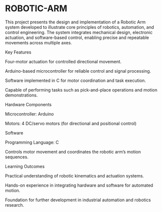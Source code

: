 # ROBOTIC-ARM
This project presents the design and implementation of a Robotic Arm system developed to illustrate core principles of robotics, automation, and control engineering. The system integrates mechanical design, electronic actuation, and software-based control, enabling precise and repeatable movements across multiple axes.

Key Features

Four-motor actuation for controlled directional movement.

Arduino-based microcontroller for reliable control and signal processing.

Software implemented in C for motor coordination and task execution.

Capable of performing tasks such as pick-and-place operations and motion demonstrations.

Hardware Components

Microcontroller: Arduino

Motors: 4 DC/servo motors (for directional and positional control)

Software

Programming Language: C

Controls motor movement and coordinates the robotic arm’s motion sequences.

Learning Outcomes

Practical understanding of robotic kinematics and actuation systems.

Hands-on experience in integrating hardware and software for automated motion.

Foundation for further development in industrial automation and robotics research.
